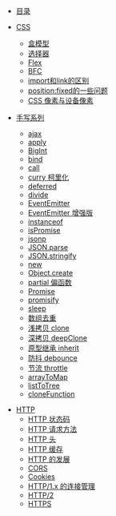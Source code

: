 * [目录](前端.md)

* [CSS](前端.md?id=CSS)
  - [盒模型](CSS/盒模型.md)
  - [选择器](CSS/选择器.md)
  - [Flex](CSS/flex.md)
  - [BFC](CSS/bfc.md)
  - [import和link的区别](CSS/import和link的区别.md)
  - [position:fixed的一些问题](CSS/position-fixed.md)
  - [CSS 像素与设备像素](CSS/CSS像素与设备像素.md)

* [手写系列](前端.md?id=手写系列)
  * [ajax](手写系列/ajax.md)
  * [apply](手写系列/apply.md)
  * [BigInt](手写系列/big-int.md)
  * [bind](手写系列/bind.md)
  * [call](手写系列/call.md)
  * [curry 柯里化](手写系列/curry.md)
  * [deferred](手写系列/deferred.md)
  * [divide](手写系列/divide.md)
  * [EventEmitter](手写系列/event-emitter.md)
  * [EventEmitter 增强版](手写系列/event-emitter2.md)
  * [instanceof](手写系列/instanceof.md)
  * [isPromise](手写系列/is-promise.md)
  * [jsonp](手写系列/jsonp.md)
  * [JSON.parse](手写系列/json-parse.md)
  * [JSON.stringify](手写系列/json-stringify.md)
  * [new](手写系列/new.md)
  * [Object.create](手写系列/object-create.md)
  * [partial 偏函数](手写系列/partial.md)
  * [Promise](手写系列/promise.md)
  * [promisify](手写系列/promisify.md)
  * [sleep](手写系列/sleep.md)
  * [数组去重](手写系列/unique.md)
  * [浅拷贝 clone](手写系列/clone.md)
  * [深拷贝 deepClone](手写系列/deep-clone.md)
  * [原型继承 inherit](手写系列/inherit.md)
  * [防抖 debounce](手写系列/debounce.md)
  * [节流 throttle](手写系列/throttle.md)
  * [arrayToMap](手写系列/array-to-map.md)
  * [listToTree](手写系列/list-to-tree.md)
  * [cloneFunction](手写系列/clone-function.md)

<!-- * [React](react/react.md) -->

<!-- * [HTML](HTML.md)
* [CSS](CSS.md)
* [JavaScript](JavaScript.md)
* [Webpack](Webpack.md)
* [ES6]()
* [Node]()
* [Webpack]()
* [可视化]() -->

- [HTTP](HTTP/http)
  - [HTTP 状态码](HTTP/http状态码)
  - [HTTP 请求方法](HTTP/http请求方法)
  - [HTTP 头](HTTP/http头)
  - [HTTP 缓存](HTTP/http缓存)
  - [HTTP 的发展](HTTP/http的发展)
  - [CORS](HTTP/cors)
  - [Cookies](HTTP/cookies)
  - [HTTP/1.x 的连接管理](HTTP/连接管理)
  - [HTTP/2](HTTP/http2)
  - [HTTPS](HTTP/https)